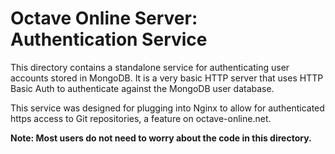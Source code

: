 Octave Online Server: Authentication Service
============================================

This directory contains a standalone service for authenticating user accounts stored in MongoDB.  It is a very basic HTTP server that uses HTTP Basic Auth to authenticate against the MongoDB user database.

This service was designed for plugging into Nginx to allow for authenticated https access to Git repositories, a feature on octave-online.net.

**Note: Most users do not need to worry about the code in this directory.**
